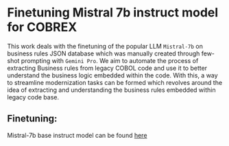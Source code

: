 # Finetuning Mistral 7b instruct model for COBREX
This work deals with the finetuning of the popular LLM `Mistral-7b` on business rules JSON database which was manually created through few-shot prompting with `Gemini Pro`. We aim to automate the process of extracting Business rules from legacy COBOL code and use it to better understand the business logic embedded within the code. With this, a way to streamline modernization tasks can be formed which revolves around the idea of extracting and understanding the business rules embedded within legacy code base. 

## Finetuning:
Mistral-7b base instruct model can be found [here](https://huggingface.co/mistralai/Mistral-7B-Instruct-v0.2)
